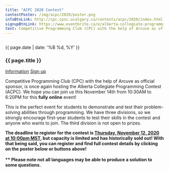 ```yaml
---
title: "ACPC 2020 Contest"
contestPoster: /img/acpc/2020/poster.png
infoBtnLink: http://cpc.cpsc.ucalgary.ca/contests/acpc/2020/index.html
signupBtnLink: https://www.eventbrite.ca/e/alberta-collegiate-programming-contest-2020-tickets-126167463279
text: Competitive Programming Club (CPC) with the help of Arcuve as official sponsor, is once again hosting the Alberta Collegiate Programming Contest (ACPC). We hope you can join us this November 14th from 10:30AM to 6:20PM for this fully online event! This is the perfect event for students to demonstrate and test their problem-solving abilities through programming. We have three divisions, so we strongly encourage first-year students to test their skills in the contest and anyone who wants to join. The third division is not open to prizes. The deadline to register for the contest is Thursday, November 12, 2020 at 10:00pm MST, but capacity is limited and has historically sold out! With that being said, you can register and find full contest details by clicking on the poster below or buttons above! ** Please note not all languages may be able to produce a solution to some questions.
---
```


<div class="card post-dec">      
<div class="card-body">
<div class="container-fluid">   
<div class="row">
<div class = "col-xs-12 col-md-5">

<a href = "{{ page.signupBtnLink }}"><img class="blog-img rounded mx-auto mr-3" src="{{ page.contestPoster }}" alt=""></a>

</div>

<div class = "col-xs-12 col-md-7">
<div class = "date-dec"> {{ page.date | date: '%B %d, %Y' }}</div>
<h3 class = "blog-title">{{ page.title }}</h3>      
<div class = "blog-line"></div> 

<div class = "blog-btns">
<a class="btn contest-btn" href="{{ page.infoBtnLink }}" role="button">Information</a>
<a class="btn contest-btn" href="{{ page.signupBtnLink }}" role="button">Sign up</a>
</div>



<p> Competitive Programming Club (CPC) with the help of Arcuve as official sponsor, is once again hosting the Alberta Collegiate Programming Contest (ACPC). We hope you can join us this November 14th from 10:30AM to 6:20PM for this <b>fully online</b> event! </p>

<p>This is the perfect event for students to demonstrate and test their problem-solving abilities through programming. We have three divisions, 
so we strongly encourage first-year students to test their skills in the contest and anyone who wants to join. The third division is not open to prizes.
</p>

<p><b>The deadline to register for the contest is <u>Thursday, November 12, 2020 at 10:00pm MST</u>, but capacity is limited and has historically sold out! With that being said, 
you can register and find full contest details by clicking on the poster below or buttons above!
<br><br>** Please note not all languages may be able to produce a solution to some questions.
</b>            

</p>             

</div>
</div>
</div>
</div>
</div>
